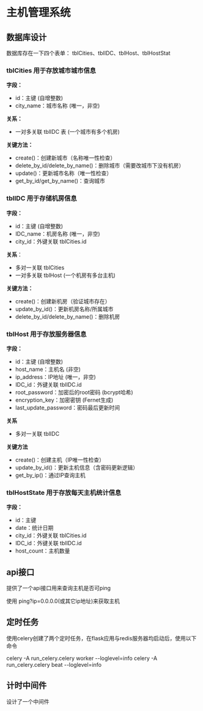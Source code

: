 # 主机管理系统

## 数据库设计
数据库存在一下四个表单： tblCities、tblIDC、tblHost、tblHostStat

### tblCities 用于存放城市城市信息

**字段：**
- id：主键 (自增整数)
- city_name：城市名称 (唯一，非空)

**关系：**
- 一对多关联 tblIDC 表 (一个城市有多个机房)

**关键方法：**
- create()：创建新城市（名称唯一性检查）
- delete_by_id/delete_by_name()：删除城市（需要改城市下没有机房）
- update()：更新城市名称（唯一性检查）
- get_by_id/get_by_name()：查询城市

### tblIDC 用于存储机房信息

**字段：**
- id：主键 (自增整数)
- IDC_name：机房名称 (唯一，非空)
- city_id：外键关联 tblCities.id

**关系**：
- 多对一关联 tblCities
- 一对多关联 tblHost (一个机房有多台主机)

**关键方法：**
- create()：创建新机房（验证城市存在）
- update_by_id()：更新机房名称/所属城市
- delete_by_id/delete_by_name()：删除机房

### tblHost 用于存放服务器信息
**字段：**
- id：主键 (自增整数)
- host_name：主机名 (非空)
- ip_address：IP地址 (唯一，非空)
- IDC_id：外键关联 tblIDC.id
- root_password：加密后的root密码 (bcrypt哈希)
- encryption_key：加密密钥 (Fernet生成)
- last_update_password：密码最后更新时间

**关系**
- 多对一关联 tblIDC

**关键方法**
- create()：创建主机（IP唯一性检查）
- update_by_id()：更新主机信息（含密码更新逻辑）
- get_by_ip()：通过IP查询主机

### tblHostState 用于存放每天主机统计信息
**字段：**
- id：主键
- date：统计日期
- city_id：外键关联 tblCities.id
- IDC_id：外键关联 tblIDC.id
- host_count：主机数量

## api接口

提供了一个api接口用来查询主机是否可ping

使用 ping?ip=0.0.0.0(或其它ip地址)来获取主机

## 定时任务
使用celery创建了两个定时任务，在flask应用与redis服务器均启动后，使用以下命令

celery -A run_celery.celery worker --loglevel=info
celery -A run_celery.celery beat --loglevel=info

## 计时中间件
设计了一个中间件